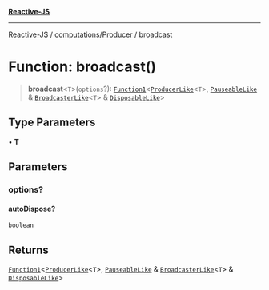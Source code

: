 [**Reactive-JS**](../../../README.md)

***

[Reactive-JS](../../../README.md) / [computations/Producer](../README.md) / broadcast

# Function: broadcast()

> **broadcast**\<`T`\>(`options`?): [`Function1`](../../../functions/type-aliases/Function1.md)\<[`ProducerLike`](../../interfaces/ProducerLike.md)\<`T`\>, [`PauseableLike`](../../../utils/interfaces/PauseableLike.md) & [`BroadcasterLike`](../../interfaces/BroadcasterLike.md)\<`T`\> & [`DisposableLike`](../../../utils/interfaces/DisposableLike.md)\>

## Type Parameters

• **T**

## Parameters

### options?

#### autoDispose?

`boolean`

## Returns

[`Function1`](../../../functions/type-aliases/Function1.md)\<[`ProducerLike`](../../interfaces/ProducerLike.md)\<`T`\>, [`PauseableLike`](../../../utils/interfaces/PauseableLike.md) & [`BroadcasterLike`](../../interfaces/BroadcasterLike.md)\<`T`\> & [`DisposableLike`](../../../utils/interfaces/DisposableLike.md)\>

